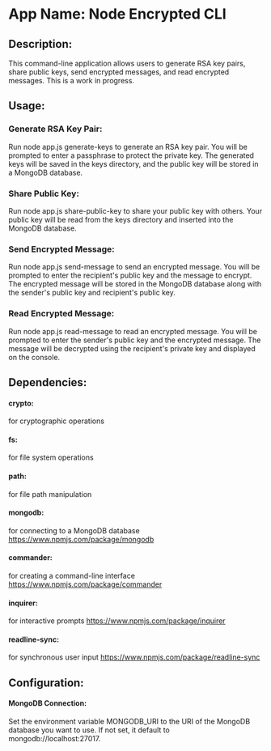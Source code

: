# App Name: Node Encrypted CLI

## Description:

This command-line application allows users to generate RSA key pairs, share public keys, send encrypted messages, and read encrypted messages. This is a work in progress.

## Usage:

### Generate RSA Key Pair:

Run node app.js generate-keys to generate an RSA key pair. You will be prompted to enter a passphrase to protect the private key. The generated keys will be saved in the keys directory, and the public key will be stored in a MongoDB database.

### Share Public Key:

Run node app.js share-public-key to share your public key with others. Your public key will be read from the keys directory and inserted into the MongoDB database.

### Send Encrypted Message:

Run node app.js send-message to send an encrypted message. You will be prompted to enter the recipient's public key and the message to encrypt. The encrypted message will be stored in the MongoDB database along with the sender's public key and recipient's public key.

### Read Encrypted Message:

Run node app.js read-message to read an encrypted message. You will be prompted to enter the sender's public key and the encrypted message. The message will be decrypted using the recipient's private key and displayed on the console.

## Dependencies:

#### crypto:

for cryptographic operations

#### fs:

for file system operations

#### path:

for file path manipulation

#### mongodb:

for connecting to a MongoDB database
https://www.npmjs.com/package/mongodb

#### commander:

for creating a command-line interface
https://www.npmjs.com/package/commander

#### inquirer:

for interactive prompts
https://www.npmjs.com/package/inquirer

#### readline-sync:

for synchronous user input
https://www.npmjs.com/package/readline-sync

## Configuration:

#### MongoDB Connection:

Set the environment variable MONGODB_URI to the URI of the MongoDB database you want to use. If not set, it default to mongodb://localhost:27017.
